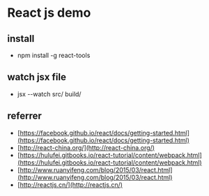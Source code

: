 # React js demo

## install

- npm install -g react-tools

## watch jsx file

- jsx --watch src/ build/

## referrer

- [https://facebook.github.io/react/docs/getting-started.html](https://facebook.github.io/react/docs/getting-started.html)
- [http://react-china.org/](http://react-china.org/)
- [https://hulufei.gitbooks.io/react-tutorial/content/webpack.html](https://hulufei.gitbooks.io/react-tutorial/content/webpack.html)
- [http://www.ruanyifeng.com/blog/2015/03/react.html](http://www.ruanyifeng.com/blog/2015/03/react.html)
- [http://reactjs.cn/](http://reactjs.cn/)